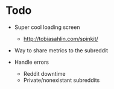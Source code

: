 # Todo

* Super cool loading screen
	* http://tobiasahlin.com/spinkit/

* Way to share metrics to the subreddit

* Handle errors
	* Reddit downtime
	* Private/nonexistant subreddits